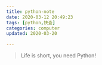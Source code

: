 ```yaml
---
title: python-note
date: 2020-03-12 20:49:23
tags: [python,快查]
categories: computer
updated: 2020-03-20

---
```

<blockquote class="blockquote-center">Life is short, you need Python!</blockquote>
<!--more-->
<!--
    updated:
    
    2020-03-20 111-120p 以下的记录不完整，以上的完整
    2020-03-16 89-94p
    2020-03-12
-->

[视频地址](https://www.bilibili.com/video/av29837702?p=1)  

## 第一章 计算机基础知识

### 课程介绍
    Python基础视频教程  
    李立超讲的
    学习方法：认真听，多敲代码  

### 计算机是什么  
计算的机器。我佛了

### 计算机的组成  
硬件与软件。  
    软件又分为**系统软件**与**应用软件**。

### 计算机的使用方式  
通过软件来操作计算机。
    并不是所有功能和数据都对用户开放
    需要调用软件提供的接口来操作计算机

用户界面分为两种：
    **GUI**图形交互界面
    **TUI**文本交互界面

### windows的命令行  
命令行就是文本交互界面
    任何计算机的操作系统都包含命令行（windows、linux、macOS）

命令行的不同名字：
    命令行，命令行窗口、DOS窗口、命令提示符、CMD窗口、Shell、终端、Terminal

命令行结构：
- 版本及版权声明（没卵用）
- 命令提示符
  - 可以通过`x:`来切换盘符
  - `cd`来切换路径
  - >后面输入指令

### 环境变量  
环境变量指的是操作系统里的一些变量，来对计算机进行配置（主要是来配置一些路径）

### path环境变量  
变量中保存的是一个一个的路径。能在任意路径访问到那些path中的路径中的文件。

### 进制  
- 十进制
- 二进制
- 八进制
- 十六进制

bit 位
byte 字节 = 8 bit


### 文本文件和字符集  
- 纯文本
  - 只能保存单一的文本，无法保存与文本无关的东西
- 富文本
  - 可以保存文本以外的内容，如样式、图片等

字符转换为二进制，称为解码
二进制转换为字符，称为编码

常见的字符集：
- ASC II
  - 美国人编码，7位对美国常用的字符进行编码
- ISO-8859-1
  - 欧洲人编码，8位，256个字符
- GB2312
  - 中国
- GBK
  - 中国
- Unicode
  - 万国码，包含了世界上几乎所有语言符号
- UTF-8
  - Unicode的一种，变长的字符集，1-5字节

### Sublime Text 3  
    俺不用，俺用VScode

## 第二章 Python入门

### 什么是计算机语言
计算机用的语言
- 机器语言
  - 0，1
- 汇编语言
  - 直接写符号，符号转机器码的过程称作汇编
  - 机器码转化为符号称作反汇编
  - 兼容性比较差
- 高级语言
  - 与硬件关系没那么紧密了
  - 可以在不同的硬件系统中执行
  - 学习成本低很多，现在我们知道的语言基本都是高级语言

### 编译型语言与解释型语言
- 编译型语言
  - 例如C
  - 代码执行前，源码 -> 编译 -> 机器码
  - 特点
    - 执行速度快
    - 跨平台性比较差
- 解释型语言
  - Python, js
  - 源码 -> 解释器 -> 解释执行

### Python介绍
Python是解释型语言，Guido Van Rossum 于1991年设计pyhton

Python用途：
- WEB
- 爬虫
- 科学计算
- 自动化运维
- 大数据方向（数据清洗
- 云计算
- 游戏
- 人工智能

### Python开发环境的搭建
安装Python的解释器
Python的解释器分类
- CPython
  - C语言编写的，官方出的
- PyPy
  - Python编写的Python解释器
- IronPython
  - 用.net编写的Python解释器
- Jython
  - 用Java编写的Python解释器

### Python的交互界面
你输入一行，它执行一行，但不太适合日常开发，只适合学习和测试。

### 几个概念
- 表达式
  - 类似数学表达式，不产生任何影响
- 语句
  - 完成某种功能，交互模式中不一定输出语句的结果，例如 a = 10
- 程序
  - 由一条条语句和表达式构成
- 函数
  - 一种语句，完成某种特定功能
  - 函数分类
    - 内置函数：Python解释器提供的，可以直接使用
    - 自定义函数：程序员自助创建的函数
  - 函数两要素
    - 参数-多个参数用,隔开
    - 返回值


### 基本语法
1. Python中严格区分大小写
2. 每一行就是一条语句，每一条语句以换行符结尾
3. Python中每条语句不要过长（规范建议每行不要超过80个字符）
4. Python语句可以分多行编写，语句后边以\反斜杠结尾
5. Python是锁进严格的语句，不要随意缩进
6. #后可以写注释，习惯上#后跟着一个空格

### 字面量、变量和标识符
- 字面量
  - 表示一个值，你看到是啥，它就是啥，例如：1，2，3
- 变量
  - 可以用来保存字面量
  - 它保存的字面量是可变的
  - Python中使用变量不需要声明，直接使用即可，但不能使用没赋值过的变量,不然会报错
    - NameError: name 'a' is not defined
  - 动态类型，可以为一个变量赋任意类型的值
- 标识符
  - Python中可以自主命名的东西
    - 变量名、函数名、类名
  - 标识符可以包含字母数字_，但是不能使用数字开头
  - 标识符不能是Python中的关键字和保留字
  - 不建议使用函数名作为标识符，比如print
- 命名规范
  - 下划线命名法
    - 所有字母小写，单词之间用_分割
  - 帕斯卡命名法（大驼峰命名法
    - 首字母大写，每个单词首字母大写，其余小写

开发时，一般很少使用字面量，经常是把字面量保存在变量里，然后使用变量

### 数据类型
- 数值分为三种
  - 整数
    - 大小无限制，可以任意大
    - 如果数字长度过大，可用_分隔，例如123_456_789
    - 十进制不能以0开头
    - 二进制0b开头
    - 八进制0o开头
    - 十六进制0x开头
    - 打印肯定以十进制打印
  - 浮点数（小数）
  - 复数
- 字符串
  - 表示一段文本信息，是程序中使用最多的数据类型
  - 字符串要用引号引起来可以是单引号，可以是双引号，但不能混着用
  - 相同的引号间不能嵌套
    - 非想里面用引号，可以在引号钱加反斜杠\表示转义字符
    - \'
    - \"
    - \t 制表符
    - \n 表示换行符
    - \\ 反斜杠
    - \uxxxx 表示unicode编码
  - 长字符串
    - 使用三重引号表示长字符串
    - 可以换行并且保留格式
  - 字符串中可以用%s %d %f等表示占位符
    - %3s，长度为3的字符串
    - %3.5s，长度为3-5的字符串
  - 格式化字符串
    - c = f"hello {a} {b}"
      - 其中{a}{b}的ab可以直接是变量
- 布尔值
  - True
  - False
- 空值
  - None，表示不存在


### 类型检查
type函数
```
c = type(123)
print(c)
```

### 对象（object）
- Python 是一门面向对象的语言
- 一切皆对象
- 对象就是内存中专门用来存储指定数据的一块区域
- 对象就是一个容器，专门用来存储数据
- 像我们之前学习的 数值、字符串啥的都是对象
- 对象的结构
  - id
    - 表示对象的唯一性
    - 可以通过id()函数来查看对象的id
    - id由解释器生成的
    - CPython中，id就是对象的内存地址
  - type
    - 类型表示当前对象所属类型
    - Python是一门强类型的语言，一旦创建，类型无法改变
    - type()函数可以查看类型
  - value
    - 对有些对象，值可以改变，叫可变对象
    - 不可变对象，常量


### 变量与对象
- 对象并没有直接存储到变量中
- Python中变量更像是给对象起了个别名，变量存的是对象的id

### 类型转换
- 所谓类型转换，就是将一个类型的对象转换为其他对象
- 类型转换不是改变对象本身的类型，而是根据当前对象的值，创建一个新的对象
- 四个函数
  - int()
    - 布尔值变0，1
    - 浮点数取整
    - 合法的整数字符串直接变int,小数也不行
    - None转不了
  - float()
    - 跟int()规则差不多，只不过变成了小数
  - str()
    - 布尔变True,False
    - 整数浮点数变数字的字符串
  - bool()
    - 表示空性的都是False，其他都是True
    - None是False
  - 不会对原来的变量产生影响，而是根据其值转换为指定类型然后把所得返回

### 运算符
- 可以对对一个值或者多个值进行运算或者各种操作
- 种类
  - 算数运算符
    - 除法总会返回一个浮点数
    - +
    - -
    - *
    - /
    - //地板除，结果只会保留一个整数
    - **幂运算，可用来开方
    - %取模
  - 比较运算符(关系运算符)
    - 不支持不同类型比较
    - 字符串比的是编码大小，且是逐位比较，前一位一样才会比后面
    - <,>,<=,>=,==,!=
    - 返回值是True,False
    - is , is not 比较对象的id
  - 赋值运算符
    - =
  - 逻辑运算符
    - not
    - and
    - or
    - 且或运算看完第一个后如果有结果就不会看第二个
    - 非布尔值的逻辑运算
      - 如果第一个值符合，就返回第一个值，否则返回第二个值
  - 条件运算符（三元运算符）
    - 语句1 if 条件表达式 else 语句3
  - 等等

### 运算符的优先级
自己找表然后补上来，不用背，不记得的时候用括号就完事了

## 第三章 流程控制语句
- Python代码是自上而下执行的  
- 通过流程控制可以改变程序的执行顺序，也能让指定代码反复执行多次

### 条件判断语句
- if语句
- 一般指管到后面那条语句
- 如果想要控制多条语句，可以用代码块
  - if xxx: 
  - 代码块要缩进

### 循环语句
- while循环
  - while 条件表达式:
    - 代码
    - 代码
  - else:
    - 代码
    - 代码

### break 和 continue
- break
  - 立即退出循环，并且不搞else
- continue
  - 跳过当次循环
- 都只跳过离他最近的循环
- pass
  - 先过，占个位置，循环功能不确定的时候可以先写

## 第四章 序列

### 列表(list)
- []
  - 列表是Python中的一个对象
  - 其他对象只能存单一数值，列表可以存多个
  - 可以用索引(index)来获取列表中的元素，是从0开始的整数，类似序号，可以是负数，倒数
- len()获取列表长度
- 切片[起始位:结束位置]
  - 结束位置不包括它本身
  - 不写起始位，则从头开始
  - 不写结束位，则到尾才结束
- 带步长的切片
  - [起始位置:结束位置:步长]
  - 负数的步长代表倒着取
- **下面是通用操作**
- 加+与乘*
  - +，把两个列表拼接为一个列表
  - *，把指定列表重复n次
- in 与not in
  - 在的话 in 返回True
- min() 与 max()
- 两个方法(method)
  - 方法即与对象关系紧密的函数
  - s.index()
    - 获取指定元素在列表中第一次的位置(index)，不存在的话会报错
    - 例如:s.index("ok",3)
    - 第二个参数表示从某个位置开始找，第三个参数表示查找的结束位置 
  

### 序列(sequence)
- Python中一种基本的数据结构
- 具有索引(index)
- 种类
  - 可变序列
    - 列表(list) 
  - 不可变序列
    - 字符串(str)
    - 元组(tuple)
- 修改-可变序列
  1. 索引单个修改
  2. 切片多个赋值
    - 切片赋值时必须赋一个序列给它，否则报错
  3. a[3:3]=
    - 在3的位置插入元素
  4. del a[:]
  5. a[:] = []



a.append(s)
把s元素添加到最后

a.insert(i,s)
把s插入到a的i位置

a.extend(t)
把序列t加到序列a的末尾

a.clear()
清空序列，用了后序列a就变成[]

a.pop(i)
删除索引为i的元素，并返回它的值
不填参数的话默认删除最后一个元素

a.remove(s)
删除指定元素s，如果有多个s，则删掉遇上的第一个s

a.reverse()
用来反转列表，颠倒顺序

a.sort()
对列表中的元素进行排序，字母、数字顺序，默认升序，如果想要降序排列`(reverse = True)`

### 遍历列表

可以用 while 循环

或者用 for 循环：
```
for 变量 in 序列:
  代码块
  代码块
```
每执行一次，就会把元素赋值给变量

### EMS练习(employee manager system) 员工管理系统
- 命令行版本的员工管理系统
- 功能
  - 查询
  - 添加
  - 删除
  - 退出

### range()
- range()是一个函数，可以用来生成一个自然数的序列
- 三个参数，用逗号隔开
  - 起始位置（可以省略，默认为0）
  - 结束位置
  - 步长（可以省略，默认为1）
- for 可以识别 range()，配合着执行指定次数的循环 

### tuple（元组）
- 元祖是一个不可变的序列
- 操作方式基本和列表一致
- 可以把它当成一个不可变的列表
- 当我们希望数据不会改变时，就使用元祖，其余情况都使用列表
- 使用()来创建元祖-列表则是[]
- 当元祖不是空元祖或者单元素的时候，可以省略括号，例如 1，2，3，5
- a,b,c,d = (1,3,4,7)
  - 叫做元祖的结构
  - a,b,c,d 都会被赋值
- a , b , *c, d = (1,2,3,4,5,6)
  - c会变成一个列表 [3,4,5]
  - 加星号会获取剩余所有能获取的元素
  - 不能同时有两个*
- 以上操作叫做解包（结构）
- 序列都能解包

### 可变对象
- 每个对象中都保存了三个数据：
  - id
  - type
  - value
- 列表是一个可变对象
  - a = [1,2,3]
    - a[0] = 10
      - 这种赋值方式改变了对象
    - a = [10,2,3]
      - 这种赋值方式没改变原对象，而是把a指向了另外一个对象
- 一般为变量赋值时，才把指向地改掉，不然都是修改对象的值

### ==/!= is/is not

- ==/!= 比较的是值相不相等
- is/is not 比较的是id相不相等

### 字典(dict)
- 字典属于一种新的数据结构，称为映射（mapping）
- 跟列表类似，都是存储对象的容器
- 字典查询数据的性能比列表好，每个元素都有唯一的一个名字，这个名字叫做键(key)
- 通过键值(key-value)可以快速找到那个元素，每个键值我们称其为一项（item）
- 使用{}来创建字典
- {key:value,key:value,key:value}
- 字典的值可以是任意对象
- 键只能是任意的不可变对象，且不能重复，一般使用字符串
- 字典写的时候可以换行
- d = {'name':'孙悟空','age':18}
- d['name'] 可以得到'孙悟空'
- 如果使用了列表中不存在的键，则会报错


#### 创建字典
1. 直接给变量赋值
2. d = dict(name='孙悟空',age=18,gender='男')
3. 也能把一个有双值子序列的列表转化为字典，假设它是a
   - b = dict(a)
- len()
  - 获得字典中键值对的个数
- in 与not in
  - 检查字典中是否包含指定的键
- 获取键值
  - d['name']
    - 但是如果键不存在，则会跑出一个keyerror
  - d.get('name'[,default])
    - 键不存在的话，返回None
    - 也可以指定一个默认值来作为第二个参数，这样取不到值的时候会返回默认值

#### 修改字典
- d[key] = 
  - 如果key存在，就修改值
  - 如果没有那个key的话会增加一个key-value
- setdefault(key[,value])
  - 如果key存在，则返回key的值
  - 如果key不存在，则添加一堆key-value
- d.update([other])
  - 把other字典中的东西全都合进d中
  - 如果重复，则替换掉

#### 删除字典
- del d[key]
  - 可以把
- d.popitem()
  - 可以随机删除字典中的一个键值对，一般都是最后一个键值对
  - 会返回一对key-value的二元素的元组
  - 删空字典的时候会报错
- d.pop(key[,default])
  - 会返回被删除的value
  - 如果删除不存在的key，会报错
  - 如果指定了默认值，就不会报错，会返回默认值
- d.clear()
  - 删除字典中的所有项
- d.copy
  - 浅复制，字典中的字典（可变对象）还是相互联系的，也就是修改一个会影响另一个
  - d2=d.copy()
  - d跟d2一样，但是有两个对象，修改一个对象不会影响另一个对象

#### 遍历字典
- d.keys()
  - 返回一个序列，序列中会保存字典中所有的键
  - `for k in d.keys():`
  - `print(k,d[k])
- values()
  - `for v in d.values():`
  - `print(v)`
- items
  - 返回一个双值序列
  - `for k,v in d.items:`
  - `print(k, '=' ,v)`


### 集合
- 集合和列表非常相似
- 不同
  1. 集合中只能存储**不可变**对象
  2. 集合中存储的对象是无序的（不是按照元素的插入顺序保存）
  3. 集合中不能出现重复的元素
- 可以使用{}来创建集合
- s = set()
  - 创建空集合
  - 可以通过set()将序列和字典转换为集合
  - 将字典转换为集合的时候，只会包含字典中的键
- 没办法用s[0]来索引集合
- in 和 not in可以用来检查集合中的元素
- len()可以
- s.add(10)
  - 向s中加元素
- s.update(s2)
  - 把s2中的元素加到s里
  - s2可以是序列或者字典，字典的话只会加key
- s.pop()
  - 随机删除一个集合中的元素
  - 返回被删除的元素
- s.remove()
  - 删除指定元素
- s.clear()
  - 让他变成空集
- s.copy
  - 浅复制

### 集合的运算
- 交集运算
  - s1 & s2
  - 不会改变s1与s2，而是返回它们的交集
- 并集运算
  - s1 | s2
- 差集
  - s1 - s2
  - 得到 只在s1中存在，但不在s2中的元素的集合
- 亦或集
  - s1 ^ s2
  - 得到：并集 - 交集
- <=
  - 检查一个集合是否是另一个集合的子集
  - 返回True 或者 False
- <
  - 检查真子集
- >
- >=

## 第五章 函数

### 函数简介（function）
- 函数也是一个对象  
- 对象是内存中专门用来存储数据的一块区域
- 函数可以用来暴怒一些可执行的代码
  ```
  def 函数名([形参1,形参2,形参3]):
    代码块
  ```
- 函数中保存的代码不会立即执行，需要调用才会执行
- 调用函数:
  - `函数对象()`
- 函数名需要符合标识符的规范

### 函数的参数
- 形式参数
  - 定义函数时，可以在函数名后的()里定义数量不等的形式参数，形参之间用,隔开
  - 相当于在函数里声明了变量，但是没有赋值
  - 可以为参数指定默认值
    - 例如：
    `def time(a = 10,b)`
    - 如果传了参数，那么以传了的为准，如果没传，以10为准
- 实际参数（实参）
  - 调用函数时需要传递实参
  - 实参的传递方式
    - 位置参数：第一个实参传给第一个形参，第二个。。。
    - 关键字参数：可以不按顺序传递，可以根据参数名去传递
    例如：
    time(b = 10, a = 15)
    - **混合使用位参和关键字参数时，必须将位置参数写到前面**
    - 实参可以是任意类型，比如整数、列表、元组、函数。。。
- 一般在函数内部操作不改变实际参数的值，但如果形参是一个对象，那可能会改变所有指向该对象的变量，例如列表a[1]
  - 避免这种情况可以使用副本，例如`function(c.copy())`
- 不定长参数（装包）
  - 例如求任意个数字的和
    - 遍历元组，并将元组中的数进行累加
  - 在定义函数时，可以在形参前面加上一个*，那么这个形参将会获得剩下所有的实参（数据类型：元组），这时无参数也不会报错
  - 带\*的形参只能有一个，可以不写最后，但是带\*的参数后面的参数，必须以关键字参数来传递
  - 如果在形参的开头直接写一个`*,`，那么要求所有的参数都以关键字参数的形式传递
  - \*形参只能接受位置参数，不能接受关键字参数
  - \*\*形参可以接受其他的关键字参数，并将那些参数统一保存到一个字典中，\*\*形参必须写在所有参数最后
- 参数的解包
  - 传递实参时，也能在序列类型的参数添加\*，这样他会自动将序列中的元素依次作为参数传递
  - 这里要求序列中的元素哥苏跟形参的个数一致

### 返回值
- return xxx
- xxx可以是任意对象
- 不写xxx或者不写return的话，返回None
- return后面的代码都不会执行
- fn与fn()有区别，一个是函数，一个是返回值

### help()
- Python中的内置函数，可以查询函数用法
- 可以给自己的函数写说明
- 在行数第一行写一个字符串或者字符块就可以了
- 形参后面例如`a:bool`之类的可以描述期待的参数类型，但是不具有强制性

### 作用域
- 全局作用域
  - 在程序执行时创建，在执行结束的时候销毁
- 函数作用域
  - 函数每调用一次就会产生一个新的函数作用域
  - 在函数作用域中定义的变量，都是局部变量，它只能在函数内部被访问
    - 嵌套函数的内部函数可以访问外部函数的变量
- 使用变量的时候，优先找当前作用域中的变量，如果没有则去上一级作用域中找，如此往复，如果直到全局作用域中都没有则会报错`NameπError..............` 
- 在函数中为变量赋值时，默认是为局部变量赋值
- 如果想在函数内部修改全局变量，则需要事先用一行声明global关键字，例如`global a`

### 命名空间（namespace）
- 命名空间值得是变量存储的位置，每一个变量都需要存储到指定的命名空间当中
- 每一个作用域都会有一个与它对应的命名空间
- 全局命名空间保存全局变量，函数命名空间用来保存函数中的变量
- 明明空间实际上就是一个字典，专门用来存储变量的字典，向字典中添加key-value相当于添加一个变量，但不建议这么做
- locals()
  - 获取当前作用域的命名空间
- globals()
  - 获取全局的命名空间

### 递归
- 我调用我自己
- 递归是一种解决问题的方式，将大问题解决为小问题，例如求阶乘
- 两个条件
  1. 基线条件
    - 满足的话就不递归了
  2. 递归条件
    - 将问题继续分解的条件
- 递归跟循环类似
  - 循环编写起来容易，阅读起来稍难
  - 递归编写起来稍难，阅读起来容易

### 函数式编程
- Python中函数是一等对象，一般一等对象有以下特点
  1. 对象是在运行中创建的
  2. 能复制给变量或作为数据结构中的元素
  3. 能作为参数传递
  4. 能作为返回值返回
- 高阶函数
  - 至少符合以下两点之一
    1. 接收一个或者多个函数作为参数
    2. 将函数作为返回值返回
  - 当我们把函数作为参数的时候，实际上就是传了一段代码进函数
- filter()
  - 参数：
  1. 函数，根据该函数来过滤序列（可迭代的结构）
  2. 需要过滤的序列（可迭代的结构）
  - 返回值：过滤后的新序列（可迭代的结构）
- 匿名函数（lambda函数表达式）语法糖
  - 专门用来创建一些简单的函数，是函数创建的又一种方式
  - `lambda 参数列表 : 返回值`
  - 可以将匿名函数赋值给一个变量（但一般不这么用）
  - 一般作为参数使用，其他地方一般不用
- map()
  - 该函数可以对可迭代对象中的所有元素做指定的操作，然后将其添加到一个新的对象中返回
  - 一参数是函数
  - 二参数是要操作的对象
- sort()
  - 该方法可以接受一个关键字参数key，它是一个函数，sort会对列表中每个元素调用key，然后根据key的返回值排大小
- sorted()
  - 该函数用法与sort基本一致，但是sorted可以对任意的序列进行排序，并且使用sorted不会影响原来的对象，而是返回一个新对象
- 另一类高阶函数，返回一个函数的高阶函数-闭包
  - 返回的函数是在函数里面创建的，所以它可以访问到fn内部的变量，并且在全局调用的时候也能通过它访问到函数里面的数据，可以用来藏私有数据
  - 闭包条件：
    1. 函数嵌套
    2. 将内部函数作为返回值返回
    3. 内部函数必须要使用到外部函数的变量

#### 装饰器
- OCP（开闭原则）
  - 只能拓展程序，不能修改程序
- 不修改原函数的情况下，来对函数进行扩展
  - 把函数套进一个新函数，跟html的伪类before与after差不多
- 上面的方法还是好麻烦，所以可以创建一个函数，功能是为其他函数添加开头和结尾
  - 用\*args与\*\*kwargs来接收和传递参数
```
那个函数如果命名为begin_end
def一个函数前一行加：
@begin_end
就可以加装饰器了，可以加好几个装饰器
```
## 第六章 对象（Object）

### 什么是对象？
- 对象是内存中专门用来存储数据的一块区域
- 对象中可以存放各种数据（数字、布尔值、代码）
- 三部分组成
  1. 对象的标识（id）
  2. 对象的类型（type）
  3. 对象的值（value）

### 面向对象（oop）

- Python是一门面向对象的编程语言
- 所有操作都是通过对象来进行的
- 面向过程的编程的语言
  - 将程序的逻辑分解为一个一个的步骤，通过对步骤的抽象，来完成程序，符合人类思维
  - 例子：
    - 孩子上学
      1. 👩起床
      2. 👩洗漱
      3. 👩做早餐
      4. 叫👦起床
      5. 👦洗漱
      6. 👦吃🥣
      7. 👦背🎒去🏫
  - 这种方式往往只能适用于一个功能，如果要实现别的功能，哪怕差别小，也往往要重新编写代码，可复用性低
- 面向对象的编程语言
  - 对于面向对象的语言，一切都是对象
  - 例子
    - 孩他妈起床叫孩子上学
  - 面向对象的编程思想，将所有功能统一保存到对应的对象即可
  - 容易阅读，并且易于维护
- 面向对象的思想
  1. 找对象
  2. 搞对象

### 类（class）
- 我们目前所学习的对象都是Python内置的对象
- 但是内置对象并不能满足所有的需求，所以我们在开发中经常需要定义一些对象
- 类，相当于一个图纸，在程序中我们需要根据类来创建对象
- 也成对象是类的实例
- 如果多个对象是通过一个类创建的，我们称这些对象是一类对象
- int() float() bool() str() list() dict()。。。这些都是类
- 我们自定义的类都要使用大写字母命名，使用大驼峰命名法来命名

#### 定义一个简单的类
```
class 类名([父名]):
    代码块
```
`isinstance(10,int)`检查10是不是int的一个实例

#### 使用类创建一个对象的流程
```
mc = MyClass()
```
1. 创建一个变量mc
2. 在内存中创建一个新对象
3. 把对象的id赋值给变量mc

此时通过MyClass的类创造的对象都是空对象

可以向对象中添加变量，对象中的变量称为属性
```
mc.name = '孙悟空'
```

#### 类的定义
类和对象都是对现实生活中或程序的内容的抽象
- 所有的事物都有两部分构成：
  1. 数据（属性）
  2. 行为（方法）

类中可以定义变量和函数  
变量是公共变量，函数是方法

方法调用和函数调用区别：  
函数调用，想几个参数就几个参数，方法调用，默认传递一个参数，所以方法中至少定义一个形参

方法调用时，第一个参数由解析器自动传递，所以定义方法时要至少定义一个形参

调用一个对象的属性时，先找实例的，实例没有的话找类的，都没有就报错

#### 类的特殊方法（构造方法）

特殊方法都是以\_\_开头，\_\_结尾的方法

特殊方法不用我们自己调用（不用尝试自己调用）

特殊方法将会在特殊的时刻自动调用

\_\_init\_\_会在每次创建对象的时候立刻执行

#### 封装（面向对象三大特性之一，确保对象中的数据安全）
1. 类的属性不能乱改
2. 如果修改的话要合法，比如年龄不能是负数

- 将属性名改成外部不知道的名字，比如hidden_name
- 提供getter 和 setter
get_name(self)
set_name(self,name)
- 如果不希望外部访问，则去掉getter
- 如果不希望外部修改，则去掉setter
- 设置setter可以为数据验证

使用封装虽然增加了定义类的麻烦程度，但是确实增加了数据的安全性

- 可以为对象的属性使用双下划线\_\_开头，代表隐藏属性，只能在累的内部访问，无法通过对象访问
  - 其实隐藏属性是Python把名字改成了\_类名\_\_属性名

#### property装饰器
可以在getter的定义上面一行加`@property`，就可以在调用的时候不写括号()  
setter也有它的装饰器
```
@property
def name(self):                 #函数名要跟假属性名一致
    print("get执行了")
    return self._name

@name.setter                    #.setter前要跟假属性名一致
def name(self,name):            #函数名要跟假属性名一致
    print("setter调用了")
    self._name = name
```

### 继承（面向对象三大特征之一，保证了拓展性）
之前的类的功能，全部能用到新类，但是还要其他功能，就可以把之前的类继承来

子类继承父类的全部属性和方法，并且用isinstance()判断是否是父类的话也是。

创建类的时候，如果没写()或者()里啥都不写，那么默认它的父类是Object

#### issubclass(a,b)
检查a是不是b的子类

#### 重写
子类里有跟父类名字一样的方法的话，会优先调用子类的方法，这叫方法的重写（覆盖）
```python
def __init__(self,name,age):
    super().__init__(name)     # super()代表当前类的父类，且传的参数里不用填self
    self._age = age
```
#### 多重继承
类名.\_\_bases\_\_ 可以获取当前类的所有父类

多重继承，会使得子类拥有多个父类，并且继承他们的所有属性和方法，开发中应该尽量避免多重继承。

若多个父类中有重名的方法，前面的会覆盖后面的。

#### 多态（面向对象三大特征之一，确保了程序的灵活性）
```python
def say_hello(obj):
    print("你好 %s"%obj.name)
```
只要是个有name属性的对象它都能使用say_hello()这个函数，这就叫多态。

可以用某些特点来归类，比如会跑会游泳的都是一种东西，但是它们可能从属不同的类，但是它们却因为某些特点能干到一样的事。这就叫多态

### 本章前面总结
- 类
  - 类属性（公共的）
  - 实例属性（实例私有的）
  - 实例方法
    - 类定义中以self为第一个参数的方法
    - 可以用类或者实例调用
  - 类方法
    - 用@classmethod来修饰
    - 第一个参数是cls
    - 可以用类或者实例调用
  - 静态方法
    - 类定义中用@staticmethod来修饰的方法
    - 不用传任何参数
    - 可以用类或者实例调用

### 垃圾回收
没用的东西就是垃圾

没有引用的对象就是垃圾对象

Python有自动的垃圾回收机制

```python
def __del__(self):  # 特殊方法
```

### 特殊方法

用\_\_开头和结尾的方法，会在特殊时刻调用

#### __str__(self)
这个方法会在把对象转换为字符串时调用，例如打印对象。

#### __repr__(self)
指定在交互模式中输出的结果。

#### 比大小
##### __lt__(self,other)
小于

返回True或者False，自己定义大小比较的方法
##### __le__(self,other)
小于等于
##### __eq__(self,other)
等于
##### __ne__(self,other)
不等于
##### __gt__(self,other)
大于
##### __ge__(self,other)
大于等于

#### __bool__(self)
转换为bool值时返回的值

#### 其他

还有很多特殊方法，用的时候自己去文档里找

### 模块（module）

把一个完整的程序分解为一个一个小的模块

优点
1. 方便开发（多人
2. 方便维护（每个人/小组维护各自的功能
3. 模块可以复用

一个py文件就是一个模块，模块名要符合标识符的规范

引入模块方法：  
`import 模块名`  
或者
`import 模块名 as 模块别名`
- 这种方法可以引入同一个模块多次，但是模块的实例只会创建一个
- import 可以在程序的任意位置调用，但是一般情况下，import语句都会同意写在程序的开头
- __name__ 是每个模块都有的属性，可以得到模块的名字

#### 模块中的变量、函数与类
`模块名.变量`  
`函数名`  
`模块名.类名`

只引入模块的部分内容  
`from 模块名 import 变量,变量 (as 别名)`  

引入所有东西，不建议使用  
`from 模块名 import *`  

添加了\_的变量，只能在模块内部访问，通过*引入时，不会引入\_开头的变量

测试代码前面可以加`if __name__ == '__main':`

### 包 Package
包也是一个模块，当模块中代码过多时，或者一个模块需要被分解为多个模块时，这时就需要使用到包。

包可以把功能相关的模块都放在一起

模块是一个文件，包是一个文件夹  
`import 文件夹`

__pycache__是模块的缓存文件
- py代码执行前，需要被解析器先转换为机器码，然后再执行。
- 使用包（模块）时，也需要将模块的代码先转换为机器码然后执行
- 为了提高程序性能，Python会在编译过一次后，将代码保存到一个缓存文件中，下次再加载这个包（模块）时，就不用再搞了

### Python标准库

Python自带了标准库，提供很多功能，具体参考文档。

## 第七章 异常和文件

### 异常
程序在运行过程当中，不可避免的会出现一些错误，比如：
- 使用了没有赋值过的变量
- 使用了不存在的索引
- 除0

### 异常处理
当出现异常时，如果问题不大（不影响程序总体功能），不希望程序终止，可以使用以下语句来处理异常。
```python
# try语句
try:
    代码块（可能出现错误的语句）
except:
    代码块（出现错误后的处理方式）
else:
    代码块（没出错时要执行的语句）
finally:
    代码块（不管异不异常都会执行）
```
### 异常的传播

函数中如果用try处理了异常，则异常不会向上传播。  
如果没处理，则会向调用函数的地方传播，如果函数调用的地方处理了异常，则不再继续传播。如果到了全局作用域还没处理，则终止程序。

程序运行过程中出现异常后，所有的异常信息会被保存到有一个专门的异常对象中，异常传播时，实际上就是异常对象抛给了调用处。

比如ZeroDivisionError类的对象专门用来表示除0的异常，Python中有多个异常对象。

### 异常对象
如果except后不跟任何内容，则它会捕获到所有的异常，如果加个异常类型，则只会捕获到特定异常，例如：  
```python
except NameError:
except IndexError:
except Exception: # Exception是所有异常的父类
```



## 学习日志
 
｜20200228         ｜         1-5p   ｜
｜20200301｜        6-22p   ｜
｜20200302｜3:25am 23-30p   ｜
｜20200303-06:35am｜31-40p  ｜
｜20200304-00:05pm｜41-50p  ｜
｜20200305-01:57pm｜51-62p  ｜
｜20200306-07:11pm｜63-71p  ｜
｜20200313-02:34am｜72-80p  ｜
｜20200314-02:34am｜81-85p  ｜
｜20200315-05:33am｜86-88p  ｜
｜20200316-01:33am｜89-94p  ｜
｜20200317-00:00am｜95-100p ｜
｜20200318-11:38am｜101-110p｜
｜20200320-00:35am｜111-120p｜


下次：  
https://www.bilibili.com/video/av29837702?p=121
